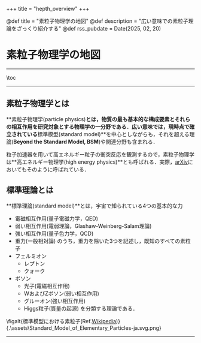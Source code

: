 +++
title = "hepth_overview"
+++

@def title = "素粒子物理学の地図"
@def description = "広い意味での素粒子理論をざっくり紹介する"
@def rss_pubdate = Date(2025, 02, 20)

# 素粒子物理学の地図

---

\toc

---

## 素粒子物理学とは

**素粒子物理学(particle physics)**とは，物質の最も基本的な構成要素とそれらの相互作用を研究対象とする物理学の一分野である．広い意味では，現時点で確立されている**標準模型(standard model)**を中心としながらも，それを超える理論(**Beyond the Standard Model, BSM**)や関連分野も含まれる．

粒子加速器を用いて高エネルギー粒子の衝突反応を観測するので，素粒子物理学は**高エネルギー物理学(high energy physics)**とも呼ばれる．実際，[arXiv](https://arxiv.org/)においてもそのように呼ばれている．

## 標準理論とは

**標準理論(standard model)**とは，宇宙で知られている4つの基本的な力
* 電磁相互作用(量子電磁力学，QED)
* 弱い相互作用(電弱理論，Glashaw-Weinberg-Salam理論)
* 強い相互作用(量子色力学，QCD)
* 重力(一般相対論)
のうち，重力を除いた3つを記述し，既知のすべての素粒子
* フェルミオン
    * レプトン
    * クォーク
* ボソン
    * 光子(電磁相互作用)
    * WおよびZボソン(弱い相互作用)
    * グルーオン(強い相互作用)
    * Higgs粒子(質量の起源)
を分類する理論である．

\figalt{標準模型における素粒子(Ref.[Wikipedia](https://ja.wikipedia.org/wiki/%E6%A8%99%E6%BA%96%E6%A8%A1%E5%9E%8B))}{.\assets\Standard_Model_of_Elementary_Particles-ja.svg.png}

---